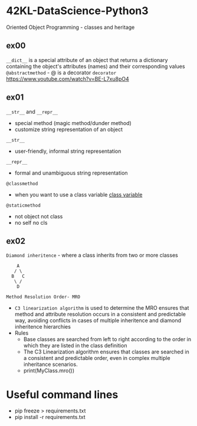 # 42KL-DataScience-Python3
Oriented Object Programming
	- classes and heritage

## **ex00** 

`__dict__` is a special attribute of an object that returns a dictionary containing the object's attributes (names) and their corresponding values
`@abstractmethod` - @ is a decorator
`decorator` https://www.youtube.com/watch?v=BE-L7xu8pO4

## **ex01**

`__str__` and `__repr__` 
- special method (magic method/dunder method)
- customize string representation of an object

`__str__`
- user-friendly, informal string representation 

`__repr__`
- formal and unambiguous string representation

`@classmethod`
- when you want to use a class variable
 [class variable](https://www.youtube.com/watch?v=lVfGQOzzRCM&ab_channel=Telusko)

`@staticmethod` 
- not object not class 
- no self no cls

## **ex02**

`Diamond inheritence` - where a class inherits from two or more classes
```text
    A
   / \
  B   C
   \ /
    D
```
`Method Resolution Order- MRO`
- `C3 linearization algorithm` is used to determine the MRO
	ensures that method and attribute resolution occurs in a
	consistent and predictable way, avoiding conflicts in cases
	of multiple inheritence and diamond inheritence hierarchies
- Rules
	- Base classes are searched from left to right according to the 
	  order in which they are listed in the class definition
    - The C3 Linearization algorithm ensures that classes are 
	   searched in a consistent and predictable order, even in 
	   complex multiple inheritance scenarios.
	- print(MyClass.mro())

# Useful command lines
- pip freeze > requirements.txt
- pip install -r requirements.txt
